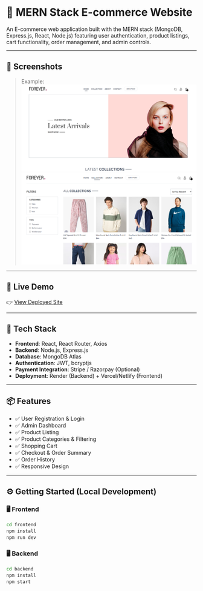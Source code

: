 # 🛒 MERN Stack E-commerce Website

An E-commerce web application built with the MERN stack (MongoDB, Express.js, React, Node.js) featuring user authentication, product listings, cart functionality, order management, and admin controls.

---

## 📸 Screenshots
 
> Example:  
> ![Home Page](/frontend/public/home.png)  
> ![Product Page](/frontend/public/product.png)

---

## 🚀 Live Demo

👉 [View Deployed Site](https://foreverbuy.in)

---

## 🧰 Tech Stack

- **Frontend**: React, React Router, Axios
- **Backend**: Node.js, Express.js
- **Database**: MongoDB Atlas
- **Authentication**: JWT, bcryptjs
- **Payment Integration**: Stripe / Razorpay (Optional)
- **Deployment**: Render (Backend) + Vercel/Netlify (Frontend)

---

## 📦 Features

- ✅ User Registration & Login
- ✅ Admin Dashboard
- ✅ Product Listing 
- ✅ Product Categories & Filtering
- ✅ Shopping Cart
- ✅ Checkout & Order Summary
- ✅ Order History
- ✅ Responsive Design

---

## ⚙️ Getting Started (Local Development)

### 🖥️ Frontend

```bash
cd frontend
npm install
npm run dev
```

### 🖥️ Backend

```bash
cd backend
npm install
npm start



